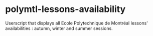# polymtl-lessons-availability
Userscript that displays all Ecole Polytechnique de Montréal lessons' availabilities : autumn, winter and summer sessions.
